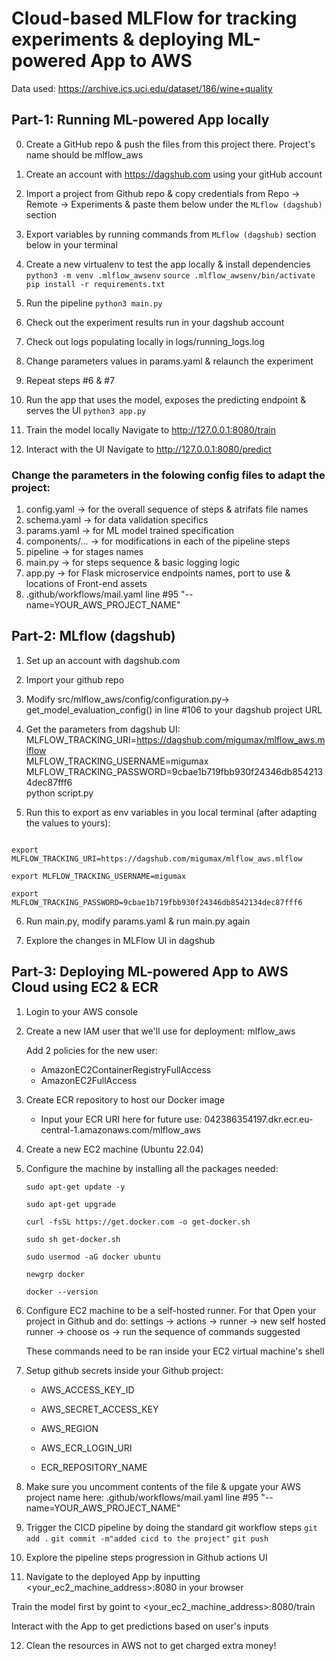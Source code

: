 # Cloud-based MLFlow for tracking experiments & deploying ML-powered App to AWS

Data used:
https://archive.ics.uci.edu/dataset/186/wine+quality

## Part-1: Running ML-powered App locally

0. Create a GitHub repo & push the files from this project there.
Project's name should be mlflow_aws

1. Create an account with https://dagshub.com using your gitHub account

2. Import a project from Github repo & copy credentials from Repo -> Remote -> Experiments 
& paste them below under the `MLflow (dagshub)` section

3. Export variables by running commands from `MLflow (dagshub)` section below in your terminal

4. Create a new virtualenv to test the app locally & install dependencies
```python3 -m venv .mlflow_awsenv```
```source .mlflow_awsenv/bin/activate```
```pip install -r requirements.txt```

5. Run the pipeline
```python3 main.py```

6. Check out the experiment results run in your dagshub account

7. Check out logs populating locally in logs/running_logs.log

8. Change parameters values in params.yaml & relaunch the experiment

9. Repeat steps #6 & #7

10. Run the app that uses the model, exposes the predicting endpoint & serves the UI
```python3 app.py```

11. Train the model locally
Navigate to http://127.0.0.1:8080/train

12. Interact with the UI
Navigate to http://127.0.0.1:8080/predict


### Change the parameters in the folowing config files to adapt the project:

1. config.yaml -> for the overall sequence of steps & atrifats file names
2. schema.yaml -> for data validation specifics
3. params.yaml -> for ML model trained specification
5. components/... -> for modifications in each of the pipeline steps
7. pipeline -> for stages names
8. main.py -> for steps sequence & basic logging logic
9. app.py -> for Flask microservice endpoints names, port to use & locations of Front-end assets
10. .github/workflows/mail.yaml line #95 "--name=YOUR_AWS_PROJECT_NAME"


## Part-2: MLflow (dagshub)

1. Set up an account with dagshub.com
2. Import your github repo
3. Modify src/mlflow_aws/config/configuration.py-> get_model_evaluation_config() in line #106 to your dagshub project URL
4. Get the parameters from dagshub UI:
MLFLOW_TRACKING_URI=https://dagshub.com/migumax/mlflow_aws.mlflow \
MLFLOW_TRACKING_USERNAME=migumax \
MLFLOW_TRACKING_PASSWORD=9cbae1b719fbb930f24346db8542134dec87fff6 \
python script.py

5. Run this to export as env variables in you local terminal (after adapting the values to yours):

```shell

export MLFLOW_TRACKING_URI=https://dagshub.com/migumax/mlflow_aws.mlflow

export MLFLOW_TRACKING_USERNAME=migumax 

export MLFLOW_TRACKING_PASSWORD=9cbae1b719fbb930f24346db8542134dec87fff6

```
6. Run main.py, modify params.yaml & run main.py again

7. Explore the changes in MLFlow UI in dagshub


## Part-3: Deploying ML-powered App to AWS Cloud using EC2 & ECR

1. Login to your AWS console

2. Create a new IAM user that we'll use for deployment: mlflow_aws

	Add 2 policies for the new user:
	* AmazonEC2ContainerRegistryFullAccess 
	* AmazonEC2FullAccess

	
3. Create ECR repository to host our Docker image
    
	- Input your ECR URI here for future use: 042386354197.dkr.ecr.eu-central-1.amazonaws.com/mlflow_aws

4. Create a new EC2 machine (Ubuntu 22.04) 

5. Configure the machine by installing all the packages needed:

	```sudo apt-get update -y```

	```sudo apt-get upgrade```

	```curl -fsSL https://get.docker.com -o get-docker.sh```

	```sudo sh get-docker.sh```

	```sudo usermod -aG docker ubuntu```

	```newgrp docker```

	```docker --version```
	
6. Configure EC2 machine to be a self-hosted runner. For that Open your project in Github and do:
    settings -> actions -> runner -> new self hosted runner -> choose os -> run the sequence of commands suggested

	These commands need to be ran inside your EC2 virtual machine's shell

7. Setup github secrets inside your Github project:

    * AWS_ACCESS_KEY_ID

    * AWS_SECRET_ACCESS_KEY

    * AWS_REGION

    * AWS_ECR_LOGIN_URI

    * ECR_REPOSITORY_NAME

8. Make sure you uncomment contents of the file & upgate your AWS project name here: .github/workflows/mail.yaml line #95 "--name=YOUR_AWS_PROJECT_NAME"

9. Trigger the CICD pipeline by doing the standard git workflow steps
```git add .```
```git commit -m"added cicd to the project"```
```git push```

10. Explore the pipeline steps progression in Github actions UI

11. Navigate to the deployed App by inputting <your_ec2_machine_address>:8080 in your browser

Train the model first by goint to <your_ec2_machine_address>:8080/train

Interact with the App to get predictions based on user's inputs

12. Clean the resources in AWS not to get charged extra money! 

